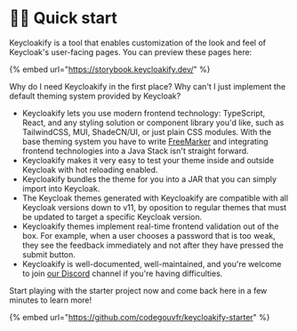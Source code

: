 # 👨‍💻 Quick start

Keycloakify is a tool that enables customization of the look and feel of Keycloak's user-facing pages. You can preview these pages here:&#x20;

{% embed url="https://storybook.keycloakify.dev/" %}

Why do I need Keycloakify in the first place? Why can't I just implement the default theming system provided by Keycloak?

* Keycloakify lets you use modern frontend technology: TypeScript, React, and any styling solution or component library you'd like, such as TailwindCSS, MUI, ShadeCN/UI, or just plain CSS modules. With the base theming system you have to write [FreeMarker](https://freemarker.apache.org/index.html) and integrating frontend technologies into a Java Stack isn't straight forward.
* Keycloakify makes it very easy to test your theme inside and outside Keycloak with hot reloading enabled.
* Keycloakify bundles the theme for you into a JAR that you can simply import into Keycloak.
* The Keycloak themes generated with Keycloakify are compatible with all Keycloak versions down to v11, by oposition to regular themes that must be updated to target a specific Keycloak version.
* Keycloakify themes implement real-time frontend validation out of the box. For example, when a user chooses a password that is too weak, they see the feedback immediately and not after they have pressed the submit button.
* Keycloakify is well-documented, well-maintained, and you're welcome to join [our Discord](https://discord.gg/kYFZG7fQmn) channel if you're having difficulties.

Start playing with the starter project now and come back here in a few minutes to learn more!

{% embed url="https://github.com/codegouvfr/keycloakify-starter" %}
